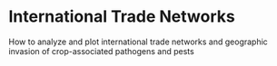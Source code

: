 # International Trade Networks
 How to analyze and plot international trade networks and geographic invasion of crop-associated pathogens and pests
